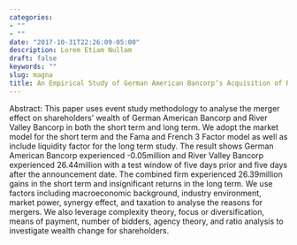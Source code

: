 ```yaml
---
categories:
- ""
- ""
date: "2017-10-31T22:26:09-05:00"
description: Lorem Etiam Nullam
draft: false
keywords: ""
slug: magna
title: An Empirical Study of German American Bancorp’s Acquisition of River Valley Bancorp
---
```

Abstract:
This paper uses event study methodology to analyse the merger effect on shareholders’ wealth of German American Bancorp and River Valley Bancorp in both the short term and long term. We adopt the market model for the short term and the Fama and French 3 Factor model as well as include liquidity factor for the long term study. The result shows German American Bancorp experienced -0.05million and River Valley Bancorp experienced 26.44million with a test window of five days prior and five days after the announcement date. The combined firm experienced 26.39million gains in the short term and insignificant returns in the long term. We use factors including macroeconomic background, industry environment, market power, synergy effect, and taxation to analyse the reasons for mergers. We also leverage complexity theory, focus or diversification, means of payment, number of bidders, agency theory, and ratio analysis to investigate wealth change for shareholders. 
